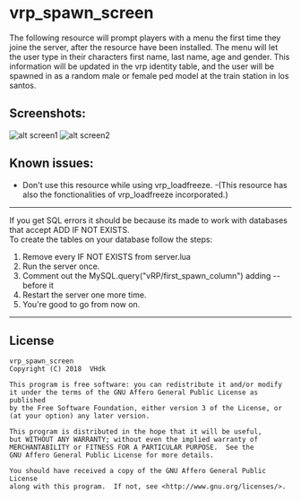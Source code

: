 # vrp_spawn_screen
The following resource will prompt players with a menu the first time they joine the server, 
after the resource have been installed. The menu will let the user type in their characters first name, last name, age and gender. 
This information will be updated in the vrp identity table, 
and the user will be spawned in as a random male or female ped model at the train station in los santos.

## Screenshots:
![alt screen1](https://i.gyazo.com/5de2511975ea28a6670df9280309af42.jpg "Screen1")
![alt screen2](https://i.gyazo.com/a6c5dd3b150d15f261e6b8ad7b1dfd6e.jpg "Screen2")

## Known issues:
* Don't use this resource while using vrp_loadfreeze. 
-(This resource has also the fonctionalities of vrp_loadfreeze incorporated.)

***************************************************************************************************************************
If you get SQL errors it should be because its made to work with databases that accept ADD IF NOT EXISTS.  
To create the tables on your database follow the steps:  

1. Remove every IF NOT EXISTS from server.lua  
2. Run the server once.  
3. Comment out the MySQL.query("vRP/first_spawn_column") adding -- before it  
4. Restart the server one more time.  
5. You're good to go from now on.  
****************************************************************************************************************************

## License

    vrp_spawn_screen
    Copyright (C) 2018  VHdk

    This program is free software: you can redistribute it and/or modify
    it under the terms of the GNU Affero General Public License as published
    by the Free Software Foundation, either version 3 of the License, or
    (at your option) any later version.

    This program is distributed in the hope that it will be useful,
    but WITHOUT ANY WARRANTY; without even the implied warranty of
    MERCHANTABILITY or FITNESS FOR A PARTICULAR PURPOSE.  See the
    GNU Affero General Public License for more details.

    You should have received a copy of the GNU Affero General Public License
    along with this program.  If not, see <http://www.gnu.org/licenses/>.
